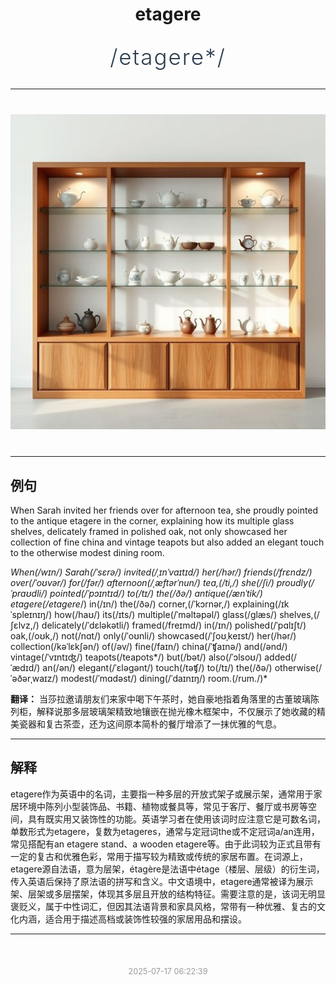 <div align="center">

# etagere

<div style="margin: 30px 0;">
<h1 style="font-size: 2.5em; font-weight: 300; letter-spacing: 2px; margin: 0; color: #2c3e50;">
/etagere*/
</h1>
</div>

</div>

---

<div align="center" style="margin: 40px 0;">

![etagere](images/etagere.png)

</div>

---

## 例句

When Sarah invited her friends over for afternoon tea, she proudly pointed to the antique etagere in the corner, explaining how its multiple glass shelves, delicately framed in polished oak, not only showcased her collection of fine china and vintage teapots but also added an elegant touch to the otherwise modest dining room.

*When(/wɪn/) Sarah(/ˈsɛrə/) invited(/ˌɪnˈvaɪtɪd/) her(/hər/) friends(/frɛndz/) over(/ˈoʊvər/) for(/fər/) afternoon(/ˌæftərˈnun/) tea,(/ti,/) she(/ʃi/) proudly(/ˈpraʊdli/) pointed(/ˈpɔɪntɪd/) to(/tɪ/) the(/ðə/) antique(/ænˈtik/) etagere(/etagere*/) in(/ɪn/) the(/ðə/) corner,(/ˈkɔrnər,/) explaining(/ɪkˈspleɪnɪŋ/) how(/haʊ/) its(/ɪts/) multiple(/ˈməltəpəl/) glass(/glæs/) shelves,(/ʃɛlvz,/) delicately(/ˈdɛləkətli/) framed(/freɪmd/) in(/ɪn/) polished(/ˈpɑlɪʃt/) oak,(/oʊk,/) not(/nɑt/) only(/ˈoʊnli/) showcased(/ˈʃoʊˌkeɪst/) her(/hər/) collection(/kəˈlɛkʃən/) of(/əv/) fine(/faɪn/) china(/ˈʧaɪnə/) and(/ənd/) vintage(/ˈvɪntɪʤ/) teapots(/teapots*/) but(/bət/) also(/ˈɔlsoʊ/) added(/ˈædɪd/) an(/ən/) elegant(/ˈɛləgənt/) touch(/təʧ/) to(/tɪ/) the(/ðə/) otherwise(/ˈəðərˌwaɪz/) modest(/ˈmɑdəst/) dining(/ˈdaɪnɪŋ/) room.(/rum./)*

**翻译：** 当莎拉邀请朋友们来家中喝下午茶时，她自豪地指着角落里的古董玻璃陈列柜，解释说那多层玻璃架精致地镶嵌在抛光橡木框架中，不仅展示了她收藏的精美瓷器和复古茶壶，还为这间原本简朴的餐厅增添了一抹优雅的气息。

---

## 解释

etagere作为英语中的名词，主要指一种多层的开放式架子或展示架，通常用于家居环境中陈列小型装饰品、书籍、植物或餐具等，常见于客厅、餐厅或书房等空间，具有既实用又装饰性的功能。英语学习者在使用该词时应注意它是可数名词，单数形式为etagere，复数为etageres，通常与定冠词the或不定冠词a/an连用，常见搭配有an etagere stand、a wooden etagere等。由于此词较为正式且带有一定的复古和优雅色彩，常用于描写较为精致或传统的家居布置。在词源上，etagere源自法语，意为层架，étagère是法语中étage（楼层、层级）的衍生词，传入英语后保持了原法语的拼写和含义。中文语境中，etagere通常被译为展示架、层架或多层摆架，体现其多层且开放的结构特征。需要注意的是，该词无明显褒贬义，属于中性词汇，但因其法语背景和家具风格，常带有一种优雅、复古的文化内涵，适合用于描述高档或装饰性较强的家居用品和摆设。


---

<div align="center" style="margin-top: 50px;">
<small style="color: #999; font-size: 0.9em;">2025-07-17 06:22:39</small>
</div>
